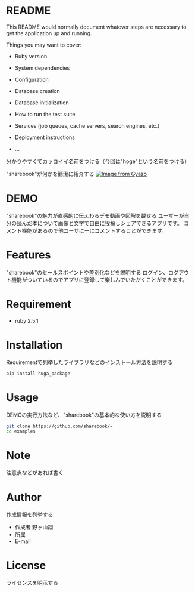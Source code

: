 # README

This README would normally document whatever steps are necessary to get the
application up and running.

Things you may want to cover:

* Ruby version

* System dependencies

* Configuration

* Database creation

* Database initialization

* How to run the test suite

* Services (job queues, cache servers, search engines, etc.)

* Deployment instructions

* ...


分かりやすくてカッコイイ名前をつける（今回は"hoge"という名前をつける）
 
"sharebook"が何かを簡潔に紹介する
[![Image from Gyazo](https://i.gyazo.com/f4358de5a288c877ab1227f72dcfc956.jpg)](https://gyazo.com/f4358de5a288c877ab1227f72dcfc956)
 
# DEMO
 
"sharebook"の魅力が直感的に伝えわるデモ動画や図解を載せる
ユーザーが自分の読んだ本について画像と文字で自由に投稿しシェアできるアプリです。
コメント機能があるので他ユーザにーにコメントすることができます。
 
# Features
 
"sharebook"のセールスポイントや差別化などを説明する
ログイン、ログアウト機能がついているのでアプリに登録して楽しんでいただくことができます。
 
# Requirement
 
* ruby 2.5.1
 
# Installation
 
Requirementで列挙したライブラリなどのインストール方法を説明する
 
```bash
pip install huga_package
```
 
# Usage
 
DEMOの実行方法など、"sharebook"の基本的な使い方を説明する
 
```bash
git clone https://github.com/sharebook/~
cd examples
```
 
# Note
 
注意点などがあれば書く
 
# Author
 
作成情報を列挙する
 
* 作成者 野ヶ山翔
* 所属
* E-mail
 
# License
ライセンスを明示する
